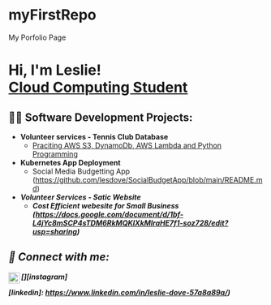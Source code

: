 # myFirstRepo
My Porfolio Page

<h1>Hi, I'm Leslie! <br/><a href="https://github.com/lesdove>Programmer</a>, <a href="https://www.linkedin.com/in/leslie-dove-57a8a89a/">Cloud Computing Student</a></h1>

<h2>👨‍💻 Software Development Projects:</h2>

- <b>Volunteer services - Tennis Club Database</b>
  - [Praciting AWS S3, DynamoDb, AWS Lambda and Python Programming](https://github.com/lesdove/TennisProject)
- <b>Kubernetes App Deployment</b>
  - Social Media Budgetting App (https://github.com/lesdove/SocialBudgetApp/blob/main/README.md) <b><i>
- <b>Volunteer Services - Satic Website</b>
  - Cost Efficient webesite for Small Business (https://docs.google.com/document/d/1bf-L4jYc8mSCP4sTDM6RkMQKlXkMlraHE7f1-soz728/edit?usp=sharing)


<h2> 🤳 Connect with me:</h2>

[<img align="left" alt="JoshMadakor | Instagram" width="22px" src="https://cdn.jsdelivr.net/npm/simple-icons@v3/icons/instagram.svg" />][instagram]

[linkedin]: https://www.linkedin.com/in/leslie-dove-57a8a89a/)
<!--
**joshmadakor1/joshmadakor1** is a ✨ _special_ ✨ repository because its `README.md` (this file) appears on your GitHub profile.

Here are some ideas to get you started:

- 🔭 I’m currently working on ...
- 🌱 I’m currently learning ...
- 👯 I’m looking to collaborate on ...
- 🤔 I’m looking for help with ...
- 💬 Ask me about ...
- 📫 How to reach me: ...
- 😄 Pronouns: ...
- ⚡ Fun fact: ...
-->
